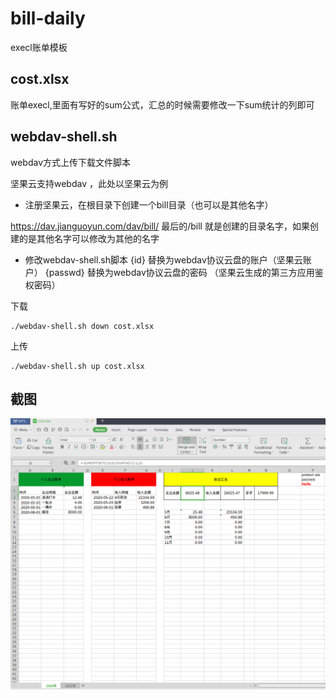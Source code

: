 # bill-daily
execl账单模板

## cost.xlsx

账单execl,里面有写好的sum公式，汇总的时候需要修改一下sum统计的列即可

## webdav-shell.sh

webdav方式上传下载文件脚本

坚果云支持webdav ，此处以坚果云为例

* 注册坚果云，在根目录下创建一个bill目录（也可以是其他名字）

https://dav.jianguoyun.com/dav/bill/ 最后的/bill 就是创建的目录名字，如果创建的是其他名字可以修改为其他的名字

* 修改webdav-shell.sh脚本
{id} 替换为webdav协议云盘的账户（坚果云账户）
{passwd} 替换为webdav协议云盘的密码 （坚果云生成的第三方应用鉴权密码）

下载
```
./webdav-shell.sh down cost.xlsx

```

上传
```
./webdav-shell.sh up cost.xlsx
```

## 截图

![截图](./screenshot.png)
